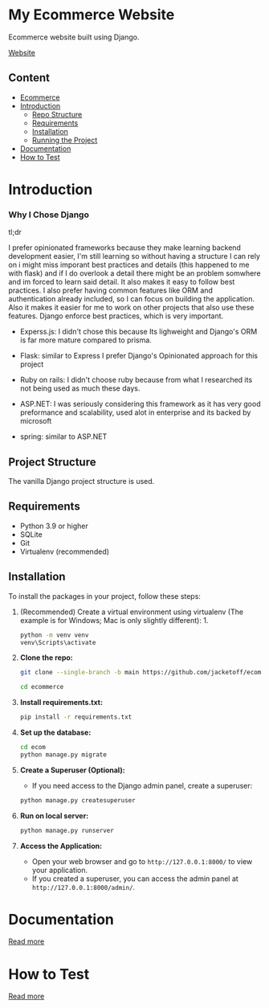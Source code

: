 # My Ecommerce Website

Ecommerce website built using Django.

[Website](https://ahmedelasmai.eu.pythonanywhere.com/products/)

## Content

- [Ecommerce](#my-ecommerce-website)
- [Introduction](#introduction)
  - [Repo Structure](#repo-structure)
  - [Requirements](#requirements)
  - [Installation](#installation)
  - [Running the Project](#running-the-project)
- [Documentation](#documentation)
- [How to Test](#how-to-test)

# Introduction

### Why I Chose Django

tl;dr

I prefer opinionated frameworks because they make learning backend development easier, I'm still learning so without having a structure I can rely on i might miss imporant best practices and details (this happened to me with flask) and if I do overlook a detail there might be an problem somwhere and im forced to learn said detail. It also makes it easy to follow best practices. I also prefer having common features like ORM and authentication already included, so I can focus on building the application. Also it makes it easier for me to work on other projects that also use these features. Django enforce best practices, which is very important.

- Experss.js: I didn't chose this because Its lighweight and Django's ORM is far more mature compared to prisma.

- Flask: similar to Express I prefer Django's Opinionated approach for this project

- Ruby on rails: I didn't choose ruby because from what I researched its not being used as much these days.

- ASP.NET: I was seriously considering this framework as it has very good preformance and scalability, used alot in enterprise and its backed by microsoft

- spring: similar to ASP.NET

## Project Structure

The vanilla Django project structure is used.

## Requirements

- Python 3.9 or higher
- SQLite 
- Git
- Virtualenv (recommended)

## Installation

To install the packages in your project, follow these steps:

1. (Recommended) Create a virtual environment using virtualenv (The example is for Windows; Mac is only slightly different):
   1. 
   ```bash
   python -m venv venv
   venv\Scripts\activate
   ```
2. **Clone the repo:**

   ```bash
   git clone --single-branch -b main https://github.com/jacketoff/ecommerce
   ```
   ```bash
   cd ecommerce
   ```
3. **Install requirements.txt:**
   ```bash
   pip install -r requirements.txt
   ```

4. **Set up the database:**
   ```bash
   cd ecom
   python manage.py migrate
   ```
5. **Create a Superuser (Optional):**
   - If you need access to the Django admin panel, create a superuser:
   ```bash
   python manage.py createsuperuser
   ```

6. **Run on local server:**
   ```bash
   python manage.py runserver
   ```

7. **Access the Application:**
   - Open your web browser and go to `http://127.0.0.1:8000/` to view your application.
   - If you created a superuser, you can access the admin panel at `http://127.0.0.1:8000/admin/`.

# Documentation

[Read more](./docs/MAIN_DOCS.md)

# How to Test

[Read more](./docs/TESTING.md)
